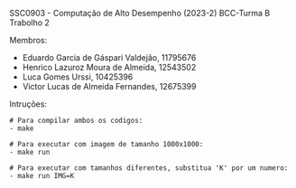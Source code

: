 SSC0903 - Computação de Alto Desempenho (2023-2) BCC-Turma B
Trabolho 2 

Membros:

- Eduardo Garcia de Gáspari Valdejão, 11795676
- Henrico Lazuroz Moura de Almeida, 12543502
- Luca Gomes Urssi, 10425396
- Victor Lucas de Almeida Fernandes, 12675399

Intruções:

	# Para compilar ambos os codigos:
	- make 
	
	# Para executar com imagem de tamanho 1000x1000:
	- make run  
	
	# Para executar com tamanhos diferentes, substitua 'K' por um numero:
	- make run IMG=K 
	